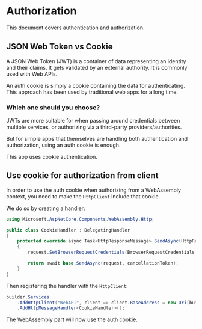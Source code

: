 # Authorization

This document covers authentication and authorization.

## JSON Web Token vs Cookie

A JSON Web Token (JWT) is a container of data representing an identity and their claims. It gets validated by an external authority. It is commonly used with Web APIs.

An auth cookie is simply a cookie containing the data for authenticating. This approach has been used by traditional web apps for a long time.

### Which one should you choose?

JWTs are more suitable for when passing around credentials between multiple services, or authorizing via a third-party providers/authorities.

But for simple apps that themselves are handling both authentication and authorization, using an auth cookie is enough.

This app uses cookie authentication.

## Use cookie for authorization from client

In order to use the auth cookie when authorizing from a WebAssembly context, you need to make the ``HttpClient`` include that cookie.

We do so by creating a handler:

```csharp
using Microsoft.AspNetCore.Components.WebAssembly.Http;

public class CookieHandler : DelegatingHandler
{
    protected override async Task<HttpResponseMessage> SendAsync(HttpRequestMessage request, CancellationToken cancellationToken)
    {
        request.SetBrowserRequestCredentials(BrowserRequestCredentials.Include);

        return await base.SendAsync(request, cancellationToken);
    }
}
```

Then registering the handler with the ``HttpClient``:

```csharp
builder.Services
    .AddHttpClient("WebAPI", client => client.BaseAddress = new Uri(builder.HostEnvironment.BaseAddress))
    .AddHttpMessageHandler<CookieHandler>();
```

The WebAssembly part will now use the auth cookie.